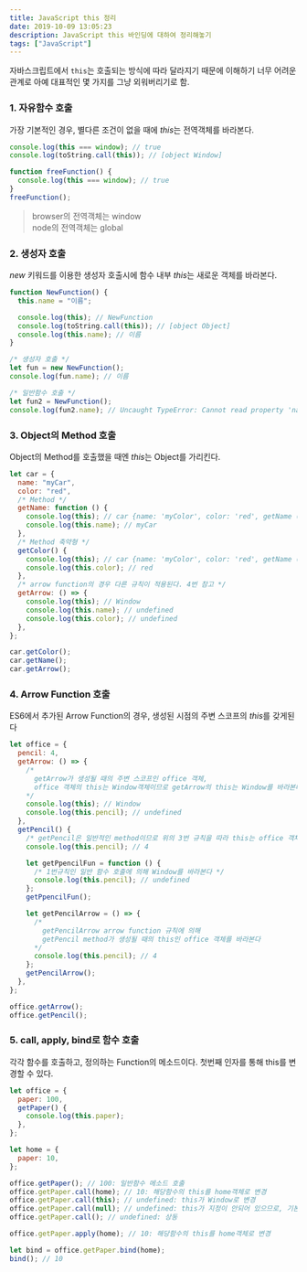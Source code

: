 ```yaml
---
title: JavaScript this 정리
date: 2019-10-09 13:05:23
description: JavaScript this 바인딩에 대하여 정리해놓기
tags: ["JavaScript"]
---
```


자바스크립트에서 `this`는 호출되는 방식에 따라 달라지기 때문에 이해하기 너무 어려운 관계로 아예 대표적인 몇 가지를 그냥 외워버리기로 함.

### 1. 자유함수 호출

가장 기본적인 경우, 별다른 조건이 없을 때에 *this*는 전역객체를 바라본다.

```javascript
console.log(this === window); // true
console.log(toString.call(this)); // [object Window]

function freeFunction() {
  console.log(this === window); // true
}
freeFunction();
```

> browser의 전역객체는 window  
> node의 전역객체는 global

### 2. 생성자 호출

_new_ 키워드를 이용한 생성자 호출시에 함수 내부 *this*는 새로운 객체를 바라본다.

```javascript
function NewFunction() {
  this.name = "이름";

  console.log(this); // NewFunction
  console.log(toString.call(this)); // [object Object]
  console.log(this.name); // 이름
}

/* 생성자 호출 */
let fun = new NewFunction();
console.log(fun.name); // 이름

/* 일반함수 호출 */
let fun2 = NewFunction();
console.log(fun2.name); // Uncaught TypeError: Cannot read property 'name' of undefined
```

### 3. Object의 Method 호출

Object의 Method를 호출했을 때엔 *this*는 Object를 가리킨다.

```javascript
let car = {
  name: "myCar",
  color: "red",
  /* Method */
  getName: function () {
    console.log(this); // car {name: 'myColor', color: 'red', getName () ... }
    console.log(this.name); // myCar
  },
  /* Method 축약형 */
  getColor() {
    console.log(this); // car {name: 'myColor', color: 'red', getName () ... }
    console.log(this.color); // red
  },
  /* arrow function의 경우 다른 규칙이 적용된다. 4번 참고 */
  getArrow: () => {
    console.log(this); // Window
    console.log(this.name); // undefined
    console.log(this.color); // undefined
  },
};

car.getColor();
car.getName();
car.getArrow();
```

### 4. Arrow Function 호출

ES6에서 추가된 Arrow Function의 경우, 생성된 시점의 주변 스코프의 *this*를 갖게된다

```javascript
let office = {
  pencil: 4,
  getArrow: () => {
    /*
      getArrow가 생성될 때의 주변 스코프인 office 객체,
      office 객체의 this는 Window객체이므로 getArrow의 this는 Window를 바라본다
    */
    console.log(this); // Window
    console.log(this.pencil); // undefined
  },
  getPencil() {
    /* getPencil은 일반적인 method이므로 위의 3번 규칙을 따라 this는 office 객체를 바라본다 */
    console.log(this.pencil); // 4

    let getPpencilFun = function () {
      /* 1번규칙인 일반 함수 호출에 의해 Window를 바라본다 */
      console.log(this.pencil); // undefined
    };
    getPpencilFun();

    let getPencilArrow = () => {
      /*
        getPencilArrow arrow function 규칙에 의해
        getPencil method가 생성될 때의 this인 office 객체를 바라본다
      */
      console.log(this.pencil); // 4
    };
    getPencilArrow();
  },
};

office.getArrow();
office.getPencil();
```

### 5. call, apply, bind로 함수 호출

각각 함수를 호출하고, 정의하는 Function의 메소드이다. 첫번째 인자를 통해 this를 변경할 수 있다.

```javascript
let office = {
  paper: 100,
  getPaper() {
    console.log(this.paper);
  },
};

let home = {
  paper: 10,
};

office.getPaper(); // 100: 일반함수 메소드 호출
office.getPaper.call(home); // 10: 해당함수의 this를 home객체로 변경
office.getPaper.call(this); // undefined: this가 Window로 변경
office.getPaper.call(null); // undefined: this가 지정이 안되어 있으므로, 기본 함수의 this인 Window를 봄
office.getPaper.call(); // undefined: 상동

office.getPaper.apply(home); // 10: 해당함수의 this를 home객체로 변경

let bind = office.getPaper.bind(home);
bind(); // 10
```
